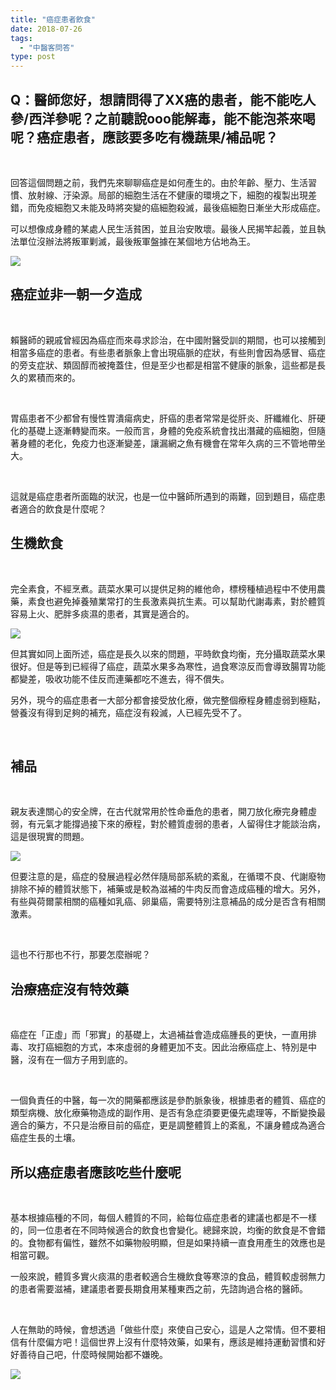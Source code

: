```yaml
---
title: "癌症患者飲食"
date: 2018-07-26
tags: 
  - "中醫客問答"
type: post
---
```


## Q：醫師您好，想請問得了XX癌的患者，能不能吃人參/西洋參呢？之前聽說ooo能解毒，能不能泡茶來喝呢？癌症患者，應該要多吃有機蔬果/補品呢？

 

回答這個問題之前，我們先來聊聊癌症是如何產生的。由於年齡、壓力、生活習慣、放射線、汙染源。局部的細胞生活在不健康的環境之下，細胞的複製出現差錯，而免疫細胞又未能及時將突變的癌細胞殺滅，最後癌細胞日漸坐大形成癌症。

可以想像成身體的某處人民生活貧困，並且治安敗壞。最後人民揭竿起義，並且執法單位沒辦法將叛軍剿滅，最後叛軍盤據在某個地方佔地為王。

![](/images/uploads/armed-forces-300x200.jpg)

## 癌症並非一朝一夕造成

 

賴醫師的親戚曾經因為癌症而來尋求診治，在中國附醫受訓的期間，也可以接觸到相當多癌症的患者。有些患者脈象上會出現癌脈的症狀，有些則會因為感冒、癌症的旁支症狀、類固醇而被掩蓋住，但是至少也都是相當不健康的脈象，這些都是長久的累積而來的。

 

胃癌患者不少都曾有慢性胃潰瘍病史，肝癌的患者常常是從肝炎、肝纖維化、肝硬化的基礎上逐漸轉變而來。一般而言，身體的免疫系統會找出潛藏的癌細胞，但隨著身體的老化，免疫力也逐漸變差，讓漏網之魚有機會在常年久病的三不管地帶坐大。

 

這就是癌症患者所面臨的狀況，也是一位中醫師所遇到的兩難，回到題目，癌症患者適合的飲食是什麼呢？

## 生機飲食

 

完全素食，不經烹煮。蔬菜水果可以提供足夠的維他命，標榜種植過程中不使用農藥，素食也避免掉養殖業常打的生長激素與抗生素。可以幫助代謝毒素，對於體質容易上火、肥胖多痰濕的患者，其實是適合的。

![](/images/uploads/vital-diet-300x169.jpg)

但其實如同上面所述，癌症是長久以來的問題，平時飲食均衡，充分攝取蔬菜水果很好。但是等到已經得了癌症，蔬菜水果多為寒性，過食寒涼反而會導致腸胃功能都變差，吸收功能不佳反而連藥都吃不進去，得不償失。

另外，現今的癌症患者一大部分都會接受放化療，做完整個療程身體虛弱到極點，營養沒有得到足夠的補充，癌症沒有殺滅，人已經先受不了。

 

## 補品

 

親友表達關心的安全牌，在古代就常用於性命垂危的患者，開刀放化療完身體虛弱，有元氣才能撐過接下來的療程，對於體質虛弱的患者，人留得住才能談治病，這是很現實的問題。

![](/images/uploads/ginseng-300x200.jpg)

但要注意的是，癌症的發展過程必然伴隨局部系統的紊亂，在循環不良、代謝廢物排除不掉的體質狀態下，補藥或是較為滋補的牛肉反而會造成癌種的增大。另外，有些與荷爾蒙相關的癌種如乳癌、卵巢癌，需要特別注意補品的成分是否含有相關激素。

 

這也不行那也不行，那要怎麼辦呢？

## 治療癌症沒有特效藥

 

癌症在「正虛」而「邪實」的基礎上，太過補益會造成癌腫長的更快，一直用排毒、攻打癌細胞的方式，本來虛弱的身體更加不支。因此治療癌症上、特別是中醫，沒有在一個方子用到底的。

 

一個負責任的中醫，每一次的開藥都應該是參酌脈象後，根據患者的體質、癌症的類型病機、放化療藥物造成的副作用、是否有急症須要更優先處理等，不斷變換最適合的藥方，不只是治療目前的癌症，更是調整體質上的紊亂，不讓身體成為適合癌症生長的土壤。

## 所以癌症患者應該吃些什麼呢

 

基本根據癌種的不同，每個人體質的不同，給每位癌症患者的建議也都是不一樣的，同一位患者在不同時候適合的飲食也會變化。總歸來說，均衡的飲食是不會錯的。食物都有偏性，雖然不如藥物般明顯，但是如果持續一直食用產生的效應也是相當可觀。

一般來說，體質多實火痰濕的患者較適合生機飲食等寒涼的食品，體質較虛弱無力的患者需要滋補，建議患者要長期食用某種東西之前，先諮詢過合格的醫師。

 

人在無助的時候，會想透過「做些什麼」來使自己安心，這是人之常情。但不要相信有什麼偏方吧！這個世界上沒有什麼特效藥，如果有，應該是維持運動習慣和好好善待自己吧，什麼時候開始都不嫌晚。

![](/images/uploads/girl-300x200.jpg)
